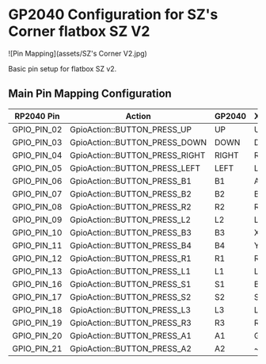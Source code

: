 # GP2040 Configuration for SZ's Corner flatbox SZ V2
![Pin Mapping](assets/SZ's Corner V2.jpg)

Basic pin setup for flatbox SZ v2. 

## Main Pin Mapping Configuration

| RP2040 Pin | Action                        | GP2040 | Xinput | Switch | PS3/4/5  | Dinput | Arcade |
|------------|-------------------------------|--------|--------|--------|----------|--------|--------|
| GPIO_PIN_02| GpioAction::BUTTON_PRESS_UP   | UP     | UP     | UP     | UP       | UP     | UP     |
| GPIO_PIN_03| GpioAction::BUTTON_PRESS_DOWN | DOWN   | DOWN   | DOWN   | DOWN     | DOWN   | DOWN   |
| GPIO_PIN_04| GpioAction::BUTTON_PRESS_RIGHT| RIGHT  | RIGHT  | RIGHT  | RIGHT    | RIGHT  | RIGHT  |
| GPIO_PIN_05| GpioAction::BUTTON_PRESS_LEFT | LEFT   | LEFT   | LEFT   | LEFT     | LEFT   | LEFT   |
| GPIO_PIN_06| GpioAction::BUTTON_PRESS_B1   | B1     | A      | B      | Cross    | 2      | K1     |
| GPIO_PIN_07| GpioAction::BUTTON_PRESS_B2   | B2     | B      | A      | Circle   | 3      | K2     |
| GPIO_PIN_08| GpioAction::BUTTON_PRESS_R2   | R2     | RT     | ZR     | R2       | 8      | K3     |
| GPIO_PIN_09| GpioAction::BUTTON_PRESS_L2   | L2     | LT     | ZL     | L2       | 7      | K4     |
| GPIO_PIN_10| GpioAction::BUTTON_PRESS_B3   | B3     | X      | Y      | Square   | 1      | P1     |
| GPIO_PIN_11| GpioAction::BUTTON_PRESS_B4   | B4     | Y      | X      | Triangle | 4      | P2     |
| GPIO_PIN_12| GpioAction::BUTTON_PRESS_R1   | R1     | RB     | R      | R1       | 6      | P3     |
| GPIO_PIN_13| GpioAction::BUTTON_PRESS_L1   | L1     | LB     | L      | L1       | 5      | P4     |
| GPIO_PIN_16| GpioAction::BUTTON_PRESS_S1   | S1     | Back   | Minus  | Select   | 9      | Coin   |
| GPIO_PIN_17| GpioAction::BUTTON_PRESS_S2   | S2     | Start  | Plus   | Start    | 10     | Start  |
| GPIO_PIN_18| GpioAction::BUTTON_PRESS_L3   | L3     | LS     | LS     | L3       | 11     | LS     |
| GPIO_PIN_19| GpioAction::BUTTON_PRESS_R3   | R3     | RS     | RS     | R3       | 12     | RS     |
| GPIO_PIN_20| GpioAction::BUTTON_PRESS_A1   | A1     | Guide  | Home   | PS       | 13     | ~      |
| GPIO_PIN_21| GpioAction::BUTTON_PRESS_A2   | A2     | ~      | Capture| ~        | 14     | ~      |
